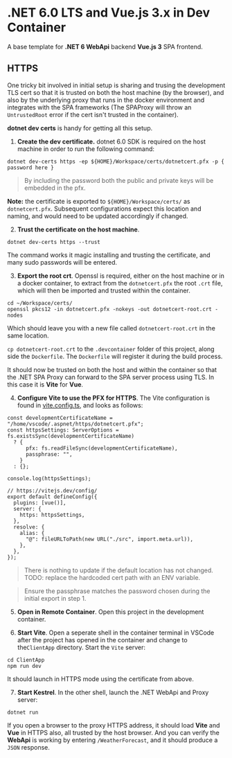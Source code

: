 # .NET 6.0 LTS and Vue.js 3.x in Dev Container

A base template for __.NET 6 WebApi__ backend __Vue.js 3__ SPA frontend.

## HTTPS
One tricky bit involved in initial setup is sharing and trusing the development TLS cert so that it is trusted on both the host machine (by the browser), and also by the underlying proxy that runs in the docker environment and integrates with the SPA frameworks (The SPAProxy will throw an `UntrustedRoot` error if the cert isn't trusted in the container).

__dotnet dev certs__ is handy for getting all this setup.

1. __Create the dev certificate.__ dotnet 6.0 SDK is required on the host machine in order to run the following command:

```
dotnet dev-certs https -ep ${HOME}/Workspace/certs/dotnetcert.pfx -p { password here }
```

> By including the password both the public and private keys will be embedded in the pfx.

__Note:__ the certificate is exported to `${HOME}/Workspace/certs/` as `dotnetcert.pfx`.  Subsequent configurations expect this location and naming, and would need to be updated accordingly if changed.

2. __Trust the certificate on the host machine__.

```
dotnet dev-certs https --trust
```

The command works it magic installing and trusting the certificate, and many sudo passwords will be entered.

3. __Export the root crt__. Openssl is required, either on the host machine or in a docker container, to extract from the `dotnetcert.pfx` the root `.crt` file, which will then be imported and trusted within the container.

```
cd ~/Workspace/certs/
openssl pkcs12 -in dotnetcert.pfx -nokeys -out dotnetcert-root.crt -nodes
```

Which should leave you with a new file called `dotnetcert-root.crt` in the same location.  

`cp dotnetcert-root.crt` to the `.devcontainer` folder of this project, along side the `Dockerfile`. The `Dockerfile` will register it during the build process.

It should now be trusted on both the host and within the container so that the .NET SPA Proxy can forward to the SPA server process using TLS.  In this case it is __Vite__ for __Vue__.

4. __Configure Vite to use the PFX for HTTPS__.  The Vite configuration is found in [vite.config.ts](ClientApp/src/vite.config.ts), and looks as follows:

```
const developmentCertificateName = "/home/vscode/.aspnet/https/dotnetcert.pfx";
const httpsSettings: ServerOptions = fs.existsSync(developmentCertificateName)
  ? {
      pfx: fs.readFileSync(developmentCertificateName),
      passphrase: "",
    }
  : {};

console.log(httpsSettings);

// https://vitejs.dev/config/
export default defineConfig({
  plugins: [vue()],
  server: {
    https: httpsSettings,
  },
  resolve: {
    alias: {
      "@": fileURLToPath(new URL("./src", import.meta.url)),
    },
  },
});

```

> There is nothing to update if the default location has not changed.  TODO: replace the hardcoded cert path with an ENV variable.

> Ensure the passphrase matches the password chosen during the initial export in step 1.

5. __Open in Remote Container__. Open this project in the development container.

6. __Start Vite__. Open a seperate shell in the container terminal in VSCode after the project has opened in the container and change to the`ClientApp` directory.  Start the `Vite` server:

```
cd ClientApp
npm run dev
```

It should launch in HTTPS mode using the certificate from above.

7. __Start Kestrel__. In the other shell, launch the .NET WebApi and Proxy server:

```
dotnet run
```

If you open a browser to the proxy HTTPS address, it should load __Vite__ and __Vue__ in HTTPS also, all trusted by the host browser.  And you can verify the __WebApi__ is working by entering `/WeatherForecast`, and it should produce a `JSON` response.